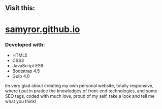 ## Visit this:
# [samyror.github.io](https://samyror.github.io/) 
### Developed with:
- HTML5
- CSS3
- JavaScript ES6
- Bootstrap 4.5
- Gulp 4.0

Im very glad about creating my own personal website, totally responsive, where i put in pratice the knowledges of front-end technologies, and some SEO tags, coded with much love, proud of my self, take a look and tell me what you think!
